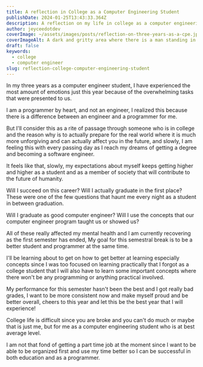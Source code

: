 ```yaml
---
title: A reflection in College as a Computer Engineering Student
publishDate: 2024-01-25T13:43:33.364Z
description: A reflection on my life in college as a computer engineering student
author: jeyceedotdev
coverImage: ~/assets/images/posts/reflection-on-three-years-as-a-cpe.jpeg
coverImageAlt: A dark and gritty area where there is a man standing in the center with light shining. (generated by AI)
draft: false
keywords:
  - college
  - computer engineer
slug: reflection-college-computer-engineering-student
---
```


In my three years as a computer engineer student, I have experienced the
most amount of emotions just this year because of the overwhelming tasks
that were presented to us.

I am a programmer by heart, and not an engineer, I realized this because
there is a difference between an engineer and a programmer for me.

But I'll consider this as a rite of passage through someone who is in
college and the reason why is to actually prepare for the real world
where it is much more unforgiving and can actually affect you in the
future, and slowly, I am feeling this with every passing day as I reach
my dreams of getting a degree and becoming a software engineer.

It feels like that, slowly, my expectations about myself keeps getting
higher and higher as a student and as a member of society that will
contribute to the future of humanity.

Will I succeed on this career? Will I actually graduate in the first
place? These were one of the few questions that haunt me every night as
a student in between graduation.

Will I graduate as good computer engineer? Will I use the concepts
that our computer engineer program taught us or showed us?

All of these really affected my mental health and I am currently
recovering as the first semester has ended, My goal for this semestral
break is to be a better student and programmer at the same time.

I'll be learning about to get on how to get better at learning
especially concepts since I was too focused on learning practically that
I forgot as a college student that I will also have to learn some
important concepts where there won't be any programming or anything
practical involved.

My performance for this semester hasn't been the best and I got
really bad grades, I want to be more consistent now and make myself
proud and be better overall, cheers to this year and let this be
the best year that I will experience!

College life is difficult since you are broke and you can't do much
or maybe that is just me, but for me as a computer engineering student
who is at best average level.

I am not that fond of getting a part time job at the moment since I
want to be able to be organized first and use my time better so I
can be successful in both education and as a programmer.
